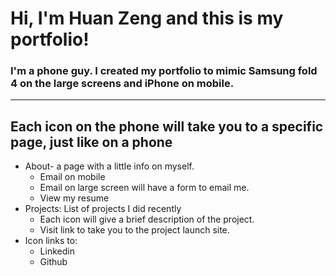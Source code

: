 # Hi, I'm Huan Zeng and this is my portfolio!

### I'm a phone guy. I created my portfolio to mimic Samsung fold 4 on the large screens and iPhone on mobile.

---

## Each icon on the phone will take you to a specific page, just like on a phone

- About- a page with a little info on myself.
  - Email on mobile
  - Email on large screen will have a form to email me.
  - View my resume
- Projects: List of projects I did recently
  - Each icon will give a brief description of the project.
  - Visit link to take you to the project launch site.
- Icon links to:
  - Linkedin
  - Github
